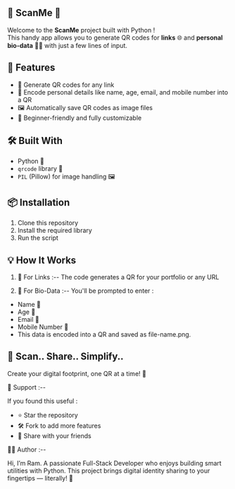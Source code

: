 ## 📱 ScanMe 🔲

Welcome to the **ScanMe** project built with Python !  
This handy app allows you to generate QR codes for **links** 🌐 and **personal bio-data** 🧑‍💼 with just a few lines of input.

## 🚀 Features 

- 🔗 Generate QR codes for any link 
- 🧾 Encode personal details like name, age, email, and mobile number into a QR
- 🖼️ Automatically save QR codes as image files 
- 🧠 Beginner-friendly and fully customizable

## 🛠️ Built With

- Python 🐍
- `qrcode` library 🧩
- `PIL` (Pillow) for image handling 🖼️

## 📦 Installation 

1. Clone this repository
2. Install the required library
3. Run the script

## 💡 How It Works

1. 🔗 For Links :-- 
The code generates a QR for your portfolio or any URL

2. 🧾 For Bio-Data :--
You'll be prompted to enter :

- Name 🧑
- Age 🎂
- Email 📧
- Mobile Number 📱
- This data is encoded into a QR and saved as file-name.png.

## 🔲 Scan.. Share.. Simplify..
Create your digital footprint, one QR at a time! 🚀

🌟 Support :--

If you found this useful :

- ⭐ Star the repository
- 🛠️ Fork to add more features
- 📨 Share with your friends

👨‍💻 Author :--

Hi, I’m Ram.
A passionate Full-Stack Developer who enjoys building smart utilities with Python.
This project brings digital identity sharing to your fingertips — literally! 🙌
